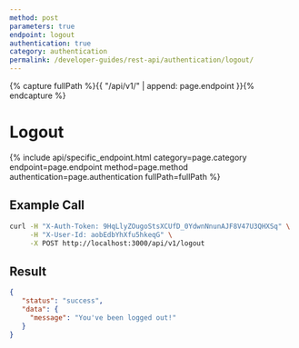 ```yaml
---
method: post
parameters: true
endpoint: logout
authentication: true
category: authentication
permalink: /developer-guides/rest-api/authentication/logout/
--- 
```


{% capture fullPath %}{{ "/api/v1/" | append: page.endpoint }}{% endcapture %}

# Logout

{% include api/specific_endpoint.html category=page.category endpoint=page.endpoint method=page.method authentication=page.authentication fullPath=fullPath %}

<!-- Invalidate your REST API authentication token.

| URL | Requires Auth | HTTP Method |
| :--- | :--- | :--- | :--- |
| `/api/v1/logout` | `yes` | `POST` | -->

## Example Call

```bash
curl -H "X-Auth-Token: 9HqLlyZOugoStsXCUfD_0YdwnNnunAJF8V47U3QHXSq" \
     -H "X-User-Id: aobEdbYhXfu5hkeqG" \
     -X POST http://localhost:3000/api/v1/logout
```

## Result

```json
{
   "status": "success",
   "data": {
     "message": "You've been logged out!"
   }
}
```
